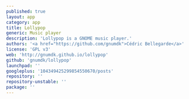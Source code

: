 ```yaml
---
published: true
layout: app
category: app
title: Lollypop
generic: Music player
description: 'Lollypop is a GNOME music player.'
authors: '<a href="https://github.com/gnumdk">Cédric Bellegarde</a>'
license: 'GPL v3'
web: 'http://gnumdk.github.io/lollypop'
github: 'gnumdk/lollypop'
launchpad: ''
googleplus: '104349425299854550670/posts'
repository: ''
repository-unstable: ''
package: ''
---
```

